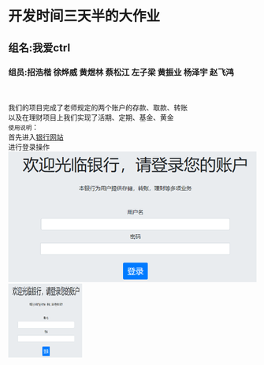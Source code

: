# 开发时间三天半的大作业
## 组名:我爱ctrl
### 组员:招浩楷 徐烨威 黄煜林 蔡松江 左子梁 黄振业 杨泽宇 赵飞鸿
<br><br>
我们的项目完成了老师规定的两个账户的存款、取款、转账
<br>
以及在理财项目上我们实现了活期、定期、基金、黄金
<br>
`使用说明`：
<br>
首先进入[银行网站](http://39.108.172.82:8080)
<br>
进行登录操作![](https://github.com/LanMiao27/demo1.0/blob/master/%E7%99%BB%E5%BD%95.png)
<img src="https://github.com/LanMiao27/demo1.0/blob/master/%E7%99%BB%E5%BD%95.png" width="150" height="150" alt="图片加载失败时，显示这段字"/>
<br>




